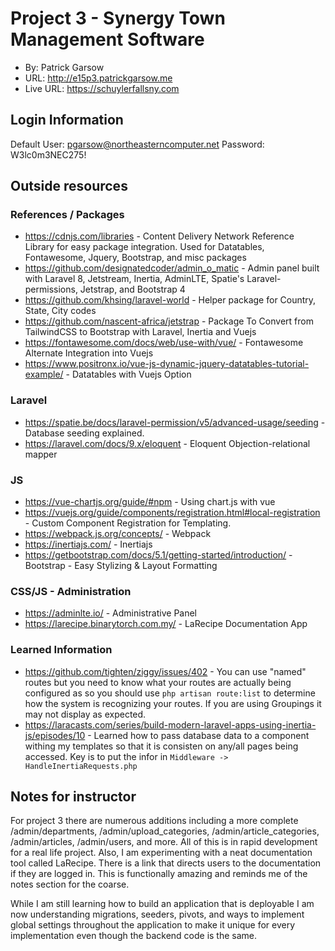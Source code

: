 # Project 3 - Synergy Town Management Software
+ By: Patrick Garsow
+ URL: <http://e15p3.patrickgarsow.me>
+ Live URL: https://schuylerfallsny.com

## Login Information
Default User: pgarsow@northeasterncomputer.net
Password: W3lc0m3NEC275!

## Outside resources

### References / Packages
+ <https://cdnjs.com/libraries> - Content Delivery Network Reference Library for easy package integration. Used for Datatables, Fontawesome, Jquery, Bootstrap, and misc packages
+ <https://github.com/designatedcoder/admin_o_matic> - Admin panel built with Laravel 8, Jetstream, Inertia, AdminLTE, Spatie's Laravel-permissions, Jetstrap, and Bootstrap 4
+ <https://github.com/khsing/laravel-world> - Helper package for Country, State, City codes
+ <https://github.com/nascent-africa/jetstrap> - Package To Convert from TailwindCSS to Bootstrap with Laravel, Inertia and Vuejs
+ <https://fontawesome.com/docs/web/use-with/vue/> - Fontawesome Alternate Integration into Vuejs
+ <https://www.positronx.io/vue-js-dynamic-jquery-datatables-tutorial-example/> - Datatables with Vuejs Option

### Laravel
+ <https://spatie.be/docs/laravel-permission/v5/advanced-usage/seeding> - Database seeding explained.
+ <https://laravel.com/docs/9.x/eloquent> - Eloquent Objection-relational mapper

### JS
+ <https://vue-chartjs.org/guide/#npm> - Using chart.js with vue
+ <https://vuejs.org/guide/components/registration.html#local-registration> - Custom Component Registration for Templating.
+ <https://webpack.js.org/concepts/> - Webpack
+ <https://inertiajs.com/> - Inertiajs
+ <https://getbootstrap.com/docs/5.1/getting-started/introduction/> - Bootstrap - Easy Stylizing & Layout Formatting

### CSS/JS - Administration
+ <https://adminlte.io/> - Administrative Panel
+ <https://larecipe.binarytorch.com.my/> - LaRecipe Documentation App

### Learned Information
+ <https://github.com/tighten/ziggy/issues/402> - You can use "named" routes but you need to know what your routes are actually being configured as so you should use `php artisan route:list` to determine how the system is recognizing your routes. If you are using Groupings it may not display as expected.
+ <https://laracasts.com/series/build-modern-laravel-apps-using-inertia-js/episodes/10> - Learned how to pass database data to a component withing my templates so that it is consisten on any/all pages being accessed. Key is to put the infor in `Middleware -> HandleInertiaRequests.php`

## Notes for instructor
For project 3 there are numerous additions including a more complete /admin/departments, /admin/upload_categories, /admin/article_categories, /admin/articles, /admin/users, and more. All of this is in rapid development for a real life project. Also, I am experimenting with a neat documentation tool called LaRecipe. There is a link that directs users to the documentation if they are logged in. This is functionally amazing and reminds me of the notes section for the coarse.

While I am still learning how to build an application that is deployable I am now understanding migrations, seeders, pivots, and ways to implement global settings throughout the application to make it unique for every implementation even though the backend code is the same.
